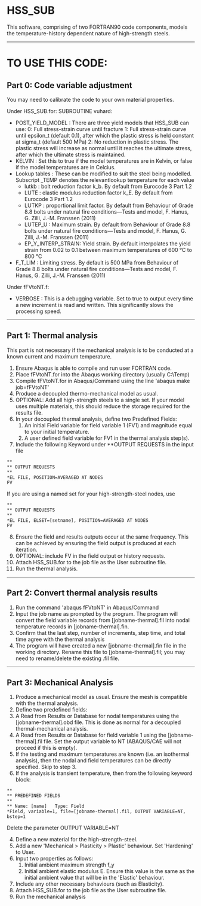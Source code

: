 # HSS_SUB

This software, comprising of two FORTRAN90 code components, models the temperature-history dependent nature of high-strength steels.


----------------------------------------------------------------------------------------------------------------------------------------
# TO USE THIS CODE:

## Part 0: Code variable adjustment
   You may need to calibrate the code to your own material properties.

   Under HSS_SUB.for: SUBROUTINE vuhard:
   - POST_YIELD_MODEL    : There are three yield models that HSS_SUB can use:
                          0: Full stress-strain curve until fracture
                          1: Full stress-strain curve until epsilon_t (default 0.1), after which the plastic stress is held constant at sigma_t (default 500 MPa)
                          2: No reduction in plastic stress. The plastic stress will increase as normal until it reaches the ultimate stress, after which the ultimate stress is maintained. 
   - KELVIN              : Set this to true if the model temperatures are in Kelvin, or false if the model temperatures are in Celcius.
   - Lookup tables       : These can be modified to suit the steel being modelled. Subscript _TEMP denotes the relevantlookup  temperature for each value
     - lutkb             : bolt reduction factor k_b. By default from Eurocode 3 Part 1.2
     - LUTE              : elastic modulus reduction factor k_E. By default from Eurocode 3 Part 1.2
     - LUTKP             : proportional limit factor. By default from Behaviour of Grade 8.8 bolts under natural fire conditions—Tests and model, F. Hanus, G. Zilli, J.-M. Franssen (2011)
     - LUTEP_U           : Maximum strain. By default from Behaviour of Grade 8.8 bolts under natural fire conditions—Tests and model, F. Hanus, G. Zilli, J.-M. Franssen (2011)
     - EP_Y_INTERP_STRAIN: Yield strain. By default interpolates the yield strain from 0.02 to 0.1 between maximum temperatures of 600 °C to 800 °C
   - F_T_LIM             : Limiting stress. By default is 500 MPa from Behaviour of Grade 8.8 bolts under natural fire conditions—Tests and model, F. Hanus, G. Zilli, J.-M. Franssen (2011)

   Under fFVtoNT.f:
   - VERBOSE             : This is a debugging variable. Set to true to output every time a new increment is read and written. This significantly slows the processing speed.
       
----------------------------------------------------------------------------------------------------------------------------------------
## Part 1: Thermal analysis
   This part is not necessary if the mechanical analysis is to be conducted at a known current and maximum temperature. 
1. Ensure Abaqus is able to compile and run user FORTRAN code.
2. Place fFVtoNT.for into the Abaqus working directory (usually C:\Temp)
3. Compile fFVtoNT.for in Abaqus/Command using the line 'abaqus make job=fFVtoNT'
4. Produce a decoupled thermo-mechanical model as usual.
5. OPTIONAL: Add all high-strength steels to a single set. If your model uses multiple materials, this should reduce the storage required for the results file.
6. In your decoupled thermal analysis, define two Predefined Fields:
   1. An initial Field variable for field variable 1 (FV1) and magnitude equal to your initial temperature.
   2. A user defined field variable for FV1 in the thermal analysis step(s).
7. Include the following Keyword under **OUTPUT REQUESTS in the input file
```
** 
** OUTPUT REQUESTS
** 
*EL FILE, POSITION=AVERAGED AT NODES
FV
```
  If you are using a named set for your high-strength-steel nodes, use
```
** 
** OUTPUT REQUESTS
** 
*EL FILE, ELSET=[setname], POSITION=AVERAGED AT NODES
FV
```
8. Ensure the field and results outputs occur at the same frequency. This can be achieved by ensuring the field output is produced at each iteration.
9. OPTIONAL: include FV in the field output or history requests.
10. Attach HSS_SUB.for to the job file as the User subroutine file.
11. Run the thermal analysis.

----------------------------------------------------------------------------------------------------------------------------------------
## Part 2: Convert thermal analysis results

1. Run the command 'abaqus fFVtoNT' in Abaqus/Command
2. Input the job name as prompted by the program. The program will convert the field variable records from [jobname-thermal].fil into nodal temperature records in [jobname-thermal].fin.
4. Confirm that the last step, number of increments, step time, and total time agree with the thermal analysis
5. The program will have created a new [jobname-thermal].fin file in the working directory. Rename this file to [jobname-thermal].fil; you may need to rename/delete the existing .fil file.

----------------------------------------------------------------------------------------------------------------------------------------
## Part 3: Mechanical Analysis

1. Produce a mechanical model as usual. Ensure the mesh is compatible with the thermal analysis.
2. Define two predefined fields:
  1. A Read from Results or Database for nodal temperatures using the [jobname-thermal].obd file. This is done as normal for a decoupled thermal-mechanical analysis.
  2. A Read from Results or Database for field variable 1 using the [jobname-thermal].fil file. Set the output variable to NT (ABAQUS/CAE will not proceed if this is empty).
  3. If the testing and maximum temperatures are known (i.e. an isothermal analysis), then the nodal and field temperatures can be directly specified. Skip to step 3.
3. If the analysis is transient temperature, then from the following keyword block:
```
** 
** PREDEFINED FIELDS
** 
** Name: [name]   Type: Field
*Field, variable=1, file=[jobname-thermal].fil, OUTPUT VARIABLE=NT, bstep=1
```
   Delete the parameter OUTPUT VARIABLE=NT

4. Define a new material for the high-strength-steel.
5. Add a new 'Mechanical > Plasticity > Plastic' behaviour. Set 'Hardening' to User.
6. Input two properties as follows:
   1. Initial ambient maximum strength f_y
   2. Initial ambient elastic modulus E. Ensure this value is the same as the initial ambient value that will be in the 'Elastic' behaviour. 
7. Include any other necessary behaviours (such as Elasticity).
8. Attach HSS_SUB.for to the job file as the User subroutine file.
9. Run the mechanical analysis

   
